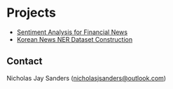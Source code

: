 # Projects

- [Sentiment Analysis for Financial News](https://github.com/nicholasjsanders/Projects/tree/master/Sentiment-Analysis_Finan-News)
- [Korean News NER Dataset Construction](https://github.com/nicholasjsanders/Projects/tree/master/Korean-News-NER-Data-Construct)

## Contact

Nicholas Jay Sanders (nicholasjsanders@outlook.com)
